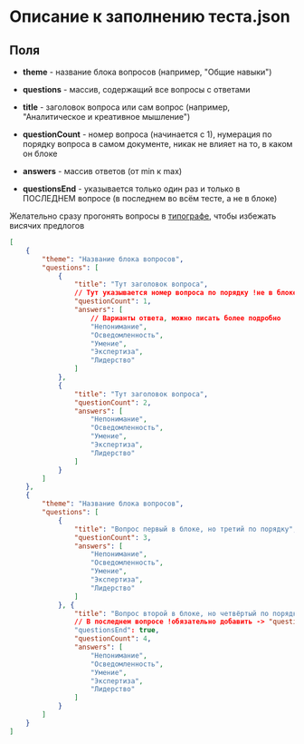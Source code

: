 # Описание к заполнению теста.json

## Поля

* **theme** - название блока вопросов (например, "Общие навыки")

* **questions** - массив, содержащий все вопросы с ответами

* **title** - заголовок вопроса или сам вопрос (например, "Аналитическое и креативное мышление")

* **questionCount** - номер вопроса (начинается с 1), нумерация по порядку вопроса в самом документе, никак не влияет на то, в каком он блоке

* **answers** - массив ответов (от min к max)

* **questionsEnd** - указывается только один раз и только в ПОСЛЕДНЕМ вопросе (в последнем во всём тесте, а не в блоке)

Желательно сразу прогонять вопросы в [типографе](https://www.artlebedev.ru/typograf/), чтобы избежать висячих предлогов

```json
[
	{
		"theme": "Название блока вопросов",
		"questions": [
			{
				"title": "Тут заголовок вопроса",
				// Тут указывается номер вопроса по порядку !не в блоке, а по всему документу
				"questionCount": 1,
				"answers": [
					// Варианты ответа, можно писать более подробно
					"Непонимание",
					"Осведомленность",
					"Умение",
					"Экспертиза",
					"Лидерство"
				]
			},
			{
				"title": "Тут заголовок вопроса",
				"questionCount": 2,
				"answers": [
					"Непонимание",
					"Осведомленность",
					"Умение",
					"Экспертиза",
					"Лидерство"
				]
			}
		]
	},
	{
		"theme": "Название блока вопросов",
		"questions": [
			{
				"title": "Вопрос первый в блоке, но третий по порядку",
				"questionCount": 3,
				"answers": [
					"Непонимание",
					"Осведомленность",
					"Умение",
					"Экспертиза",
					"Лидерство"
				]
			}, {
				"title": "Вопрос второй в блоке, но четвёртый по порядку",
				// В последнем вопросе !обязательно добавить -> "questionsEnd": true
				"questionsEnd": true,
				"questionCount": 4,
				"answers": [
					"Непонимание",
					"Осведомленность",
					"Умение",
					"Экспертиза",
					"Лидерство"
				]
			}
		]
	}
]
```